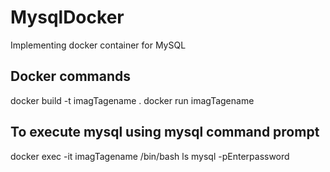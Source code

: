 # MysqlDocker
Implementing docker container for MySQL

## Docker commands
docker build -t imagTagename .
docker run imagTagename

## To execute mysql using mysql command prompt
docker exec -it imagTagename /bin/bash
ls
mysql -pEnterpassword